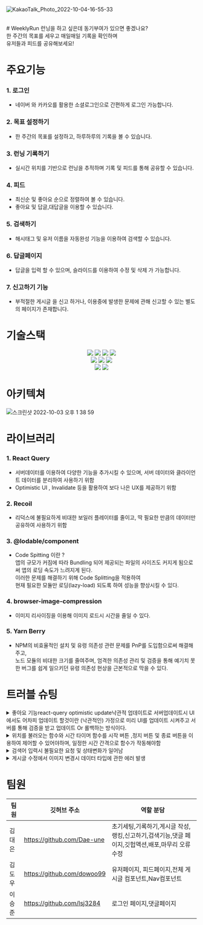 ![KakaoTalk_Photo_2022-10-04-16-55-33](https://user-images.githubusercontent.com/104764474/193819731-ab83241b-e3b6-4dee-90b4-738e58a6c18e.png)

<br/>
# WeeklyRun
런닝을 하고 싶은데 동기부여가 있으면 좋겠나요?<br/>
한 주간의 목표를 세우고 매일매일 기록을 확인하며 <br/>
유저들과 피드를 공유해보세요!

# 주요기능

### 1. 로그인

- 네이버 와 카카오를 활용한 소셜로그인으로 간편하게 로그인 가능합니다.

### 2. 목표 설정하기

- 한 주간의 목표를 설정하고, 하루하루의 기록을 볼 수 있습니다.

### 3. 런닝 기록하기

- 실시간 위치를 기반으로 런닝을 추적하며 기록 및 피드를 통해 공유할 수 있습니다.

### 4. 피드

- 최신순 및 좋아요 순으로 정렬하여 볼 수 있습니다.
- 좋아요 및 답글,대답글을 이용할 수 있습니다.

### 5. 검색하기

- 해시태그 및 유저 이름을 자동완성 기능을 이용하여 검색할 수 있습니다.

### 6. 답글페이지

- 답글을 입력 할 수 있으며, 슬라이드를 이용하여 수정 및 삭제 가 가능합니다.

### 7. 신고하기 기능

- 부적절한 게시글 을 신고 하거나, 이용중에 발생한 문제에 관해 신고할 수 있는 별도의 페이지가 존재합니다.

# 기술스택

<div align="center">
  <img src="https://img.shields.io/badge/html5-E34F26?style=for-the-badge&logo=html5&logoColor=white"> 
  <img src="https://img.shields.io/badge/css-1572B6?style=for-the-badge&logo=css3&logoColor=white"> 
  <img src="https://img.shields.io/badge/javascript-F7DF1E?style=for-the-badge&logo=javascript&logoColor=black"> 
  <img src="https://img.shields.io/badge/react-61DAFB?style=for-the-badge&logo=react&logoColor=black"> 
  <br/>
  <img src="https://img.shields.io/badge/react Query-FF4154?style=for-the-badge&logo=react-Query&logoColor=black"> 
  <img src="https://img.shields.io/badge/recoil-61DAFB?style=for-the-badge&logo=recoil&logoColor=black"> 
  <img src="https://img.shields.io/badge/styledcomponents-DB7093?style=for-the-badge&logo=styled-components&logoColor=white"> 
  <br/>
   <img src="https://img.shields.io/badge/github-181717?style=for-the-badge&logo=github&logoColor=white"> 
   <img src="https://img.shields.io/badge/githubactions-181717?style=for-the-badge&logo=githubactions&logoColor=white"> 
</div>

# 아키텍쳐

![스크린샷 2022-10-03 오후 1 38 59](https://user-images.githubusercontent.com/104764474/193502802-0399a082-4875-405b-9bec-bac7749a3511.png)

# 라이브러리

### 1. React Query

- 서버데이터를 이용하여 다양한 기능을 추가시킬 수 있으며, 서버 데이터와 클라이언트 데이터를 분리하여 사용하기 위함
- Optimistic UI , Invalidate 등을 활용하여 보다 나은 UX를 제공하기 위함

### 2. Recoil

- 리덕스에 불필요하게 비대한 보일러 플레이터를 줄이고, 딱 필요한 만큼의 데이터만 공유하여 사용하기 위함

### 3. @lodable/component

- Code Spitting 이란 ? <br/>
  앱의 규모가 커짐에 따라 Bundling 되어 제공되는 파일의 사이즈도 커지게 됨으로써 앱의 로딩 속도가 느려지게 된다.<br/>
  이러한 문제를 해결하기 위해 Code Splitting을 적용하여 <br/>
  현재 필요한 모듈만 로딩(lazy-load) 되도록 하여 성능을 향상시킬 수 있다.

### 4. browser-image-compression

- 이미지 리사이징을 이용해 이미지 로드시 시간을 줄일 수 있다.

### 5. Yarn Berry

- NPM의 비효율적인 설치 및 유령 의존성 관련 문제를 PnP를 도입함으로써 해결해주고,<br/>
  노드 모듈의 비대한 크기를 줄여주며, 엄격한 의존성 관리 및 검증을 통해
  예기치 못한 버그를 쉽게 일으키던 유령 의존성 현상을 근본적으로 막을 수 있다.

# 트러블 슈팅
<details>
  <summary> 좋아요 기능react-query optimistic update낙관적 업데이트로 서버업데이트시 UI에서도 어차피 업데이트 할것이란 (낙관적인) 가정으로 미리 UI를 업데이트 시켜주고 서버를 통해 검증을 받고 업데이트 Or 롤백하는 방식이다.</summary>
  <div markdown="1">
    
    
  invalidateQueries를 이용해서, 좋아요를 누를시 바껴야하는 query key들을 초기화를 시켜 화면에서 바로바로 적용키여야함
     자세한 내용은 https://velog.io/@dowoo99/react-queryoptimistic-update  에서 확인 가능합니다.
  </div>
</details>

<details>
  <summary>위치를 불러오는 함수와 시간 타이머 함수를 시작 버튼 ,정지 버튼 및 종료 버튼을 이용하여 제어할 수 있어야하며, 일정한 시간 간격으로 함수가 작동해야함</summary>
  <div markdown="1">

    useInterval 커스텀 훅을 사용하여, callback 함수와 delay를 파라미터로 넘겨 delay가 null일 경우 함수가 중단됨
     자세한 내용은 https://velog.io/@dae_eun2/React-useInterval 에서 확인 가능합니다.

  </div>
</details>
<details>
  <summary>검색어 입력시 불필요한 요청 및 상태변화가 일어남 </summary>
  <div markdown="1">
    
      검색 인풋에 글씨가 입력될때마다 요청이 간다면 불필요한 요청이 생길뿐만아니라 과도한 요청이 발생할 수가 있음 
      debounce 훅을 만들어서 , value와 delay를 파라미터로 받으며, <br/>setTimeout을 이용하여 일정 시간 동안의 이벤트 발생을 무효화시켜
      change되는 value값의 시간 텀을 조정하여 사용
    
  </div>
</details>
<details>
  <summary>게시글 수정에서 이미지 변경시 데이터 타입에 관한 에러 발생</summary>
  <div markdown="1">
    업로드 이미지를 blob타입으로 백엔드에 넘겨주는데, 기존 이미지는 string타입으로 url주소로 받음 <br />
    기존이미지를 blob타입으로 변경 하여 줄 수가 없어, 기존 이미지를 수정하는것에대한 문제가 발생함 <br />
    
      해결방안 
      백엔드에 prevImage와 newImage를 별도로 전송하여 백엔드측에서 newImage를 업로드 후, prevImage로 합치게끔 하여 문제 해결
    
  </div>
</details>

# 팀원

| 팀원   | 깃허브 주소                | 역할 분담                                                                                       |
| ------ | -------------------------- | ----------------------------------------------------------------------------------------------- |
| 김대은 | https://github.com/Dae-une | 초기세팅,기록하기,게시글 작성,랭킹,신고하기,검색기능,댓글 페이지,깃헙액션,배포,마무리 오류 수정 |
| 김도우 | https://github.com/dowoo99 | 유저페이지, 피드페이지,전체 게시글 컴포넌트,Nav컴포넌트                                                                        |
| 이승준 | https://github.com/lsj3284 | 로그인 페이지,댓글페이지                                                                        |
